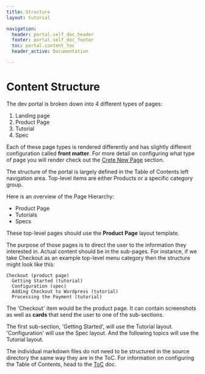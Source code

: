 ```yaml
---
title: Structure
layout: tutorial

navigation: 
  header: portal.self_doc_header
  footer: portal.self_doc_footer
  toc: portal.content_toc
  header_active: Documentation

---
```


# Content Structure

The dev portal is broken down into 4 different types of pages:

1. Landing page
2. Product Page
3. Tutorial
4. Spec

Each of these page types is rendered differently and has slightly different configuration called **front matter**. For more detail on configuring what type of page you will render check out the [Crete New Page](/portal/create_new_page/) section.


The structure of the portal is largely defined in the Table of Contents left navigation area. Top-level items are either Products or a specific category group.

Here is an overview of the Page Hierarchy:

- Product Page
 - Tutorials
 - Specs

These top-level pages should use the **Product Page** layout template.

The purpose of those pages is to direct the user to the information they interested in. Actual content should be in the sub-pages. For instance, if we take Checkout as an example top-level menu category then the structure might look like this:

```
Checkout (product page)
  Getting Started (tutorial)
  Configuration (spec)
  Adding Checkout to Wordpress (tutorial)
  Processing the Payment (tutorial)
```

The 'Checkout' item would be the product page. It can contain screenshots as well as **cards** that send the user to one of the sub-sections.

The first sub-section, 'Getting Started', will use the Tutorial layout. 'Configuration' will use the Spec layout. And the following topics will use the Tutorial layout.

The individual markdown files do not need to be structured in the source directory the same way they are in the ToC. For information on configuring the Table of Contents, head to the [ToC](/portal/toc/) doc.
